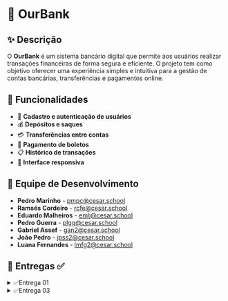 # 💼 OurBank  

## ✨ Descrição  

O **OurBank** é um sistema bancário digital que permite aos usuários realizar transações financeiras de forma segura e eficiente. O projeto tem como objetivo oferecer uma experiência simples e intuitiva para a gestão de contas bancárias, transferências e pagamentos online.  

## 🏦 Funcionalidades  

- 🔐 **Cadastro e autenticação de usuários**  
- 💰 **Depósitos e saques**  
- 💳 **Transferências entre contas**  
- 📝 **Pagamento de boletos**  
- 📋 **Histórico de transações**  
- 🔄 **Interface responsiva**  

## 👥 Equipe de Desenvolvimento  

- **Pedro Marinho** - [pmpc@cesar.school](mailto:pmpc@cesar.school)  
- **Ramsés Cordeiro** - [rcfe@cesar.school](mailto:rcfe@cesar.school)  
- **Eduardo Malheiros** - [emlj@cesar.school](mailto:emlj@cesar.school)  
- **Pedro Guerra** - [plgg@cesar.school](mailto:plgg@cesar.school)  
- **Gabriel Assef** - [gan2@cesar.school](mailto:gan2@cesar.school)  
- **João Pedro** - [jpss2@cesar.school](mailto:jpss2@cesar.school)
- **Luana Fernandes** - [lmfg2@cesar.school](mailto:lmfg2@cesar.school) 

## 📌 Entregas ✅ 
<details>
<summary>✅Entrega 01</summary>


- 🎥 **[ScreenCast](https://youtu.be/nCc-PJLTWtI)**  
- 📜 **[Histórias](https://docs.google.com/document/d/1HHwyVGDV9mDbKPOPNY3w_44t8ogTdfDoCfbXqBbPZAg/edit?tab=t.0)**  
- 🎨 **[Figma](https://www.figma.com/design/NYC3pjOZ907M1dED6jAv9v/Aplicativo-de-banco-no-figma-(Community)?node-id=1-6&t=m42MUQDf7uW0hawO-1)**

-☑️  **[Jira]** 

![image](https://github.com/user-attachments/assets/d9bed9d7-e133-4aa6-a57e-e700b6b1cd0f)

</details>

<details>
 <summary>✅Entrega 03</summary>


 - **[BackLog Jira]**
![image](https://github.com/user-attachments/assets/f7670c9b-787e-4a59-8cd4-c50641231c8b)

- **[Quadro Jira]**
![image](https://github.com/user-attachments/assets/726eb792-f5bb-4009-9194-afadef60d8ba)

- **[Erro de Deploy no Azure]**  
![Erro de Deploy no Azure](https://github.com/user-attachments/assets/175cf274-312a-4885-bd9e-3a566ffc0cd4)



# Screencasts

<p align="center">
  <a href="https://www.youtube.com/watch?v=gLKye9mLWlw" target="_blank">
    <img src="https://img.shields.io/badge/▶️%20Screencast%20CI/CD-blue?style=for-the-badge" alt="Screencast CI/CD">
 


   
